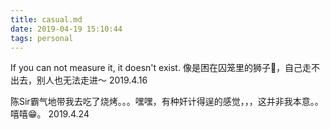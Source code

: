 ```yaml
---
title: casual.md
date: 2019-04-19 15:10:44
tags: personal
---
```

If you can not measure it, it doesn't exist.
像是困在囚笼里的狮子🦁️，自己走不出去，别人也无法走进～   2019.4.16

陈Sir霸气地带我去吃了烧烤。。。嘿嘿，有种奸计得逞的感觉，，，这并非我本意。。嘻嘻😁。  2019.4.24
